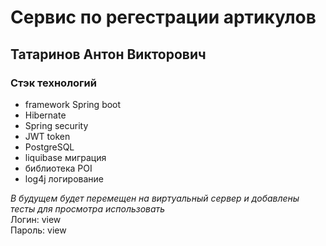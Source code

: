 # Cервис по регестрации артикулов 
## Татаринов Антон Викторович

### Стэк технологий 
* framework Spring boot
* Hibernate  
* Spring security   
* JWT token   
* PostgreSQL  
* liquibase миграция   
* библиотека POI  
* log4j логирование  



*В будущем будет перемещен на виртуальный сервер и добавлены тесты
для просмотра использовать*  
Логин: view  
Пароль: view  
